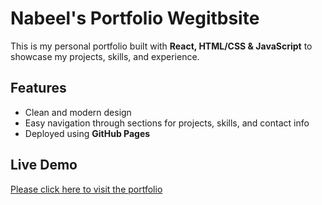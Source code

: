 # Nabeel's Portfolio Wegitbsite

This is my personal portfolio built with **React, HTML/CSS & JavaScript** to showcase my projects, skills, and experience. 

## Features
- Clean and modern design
- Easy navigation through sections for projects, skills, and contact info
- Deployed using **GitHub Pages**

## Live Demo
[Please click here to visit the portfolio](https://nabee1mahmood.github.io/nabeels-react-portfolio/)

